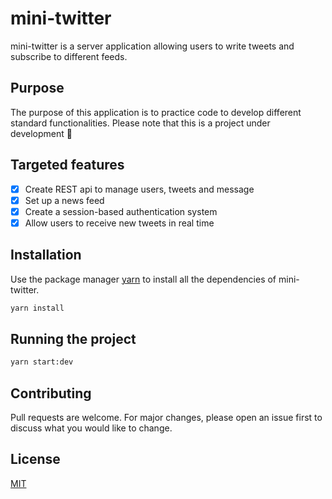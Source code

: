 # mini-twitter

mini-twitter is a server application allowing users to write tweets and subscribe to different feeds.

## Purpose

The purpose of this application is to practice code to develop different standard functionalities. Please note that this is a project under development :pray:

## Targeted features

- [x] Create REST api to manage users, tweets and message
- [x] Set up a news feed
- [x] Create a session-based authentication system
- [x] Allow users to receive new tweets in real time

## Installation

Use the package manager [yarn](https://yarnpkg.com/) to install all the dependencies of mini-twitter.

```bash
yarn install
```

## Running the project

```bash
yarn start:dev
```

## Contributing

Pull requests are welcome. For major changes, please open an issue first to discuss what you would like to change.

## License

[MIT](https://choosealicense.com/licenses/mit/)
